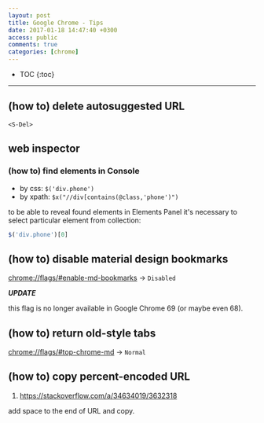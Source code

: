 ```yaml
---
layout: post
title: Google Chrome - Tips
date: 2017-01-18 14:47:40 +0300
access: public
comments: true
categories: [chrome]
---
```


<!-- more -->

* TOC
{:toc}
<hr>

(how to) delete autosuggested URL
---------------------------------

`<S-Del>`

web inspector
-------------

### (how to) find elements in Console

- by css: `$('div.phone')`
- by xpath: `$x("//div[contains(@class,'phone')")`

to be able to reveal found elements in Elements Panel
it's necessary to select particular element from collection:

```javascript
$('div.phone')[0]
```

(how to) disable material design bookmarks
------------------------------------------

<chrome://flags/#enable-md-bookmarks> -> `Disabled`

***UPDATE***

this flag is no longer available in Google Chrome 69 (or maybe even 68).

(how to) return old-style tabs
------------------------------

<chrome://flags/#top-chrome-md> -> `Normal`

(how to) copy percent-encoded URL
---------------------------------

1. <https://stackoverflow.com/a/34634019/3632318>

add space to the end of URL and copy.
